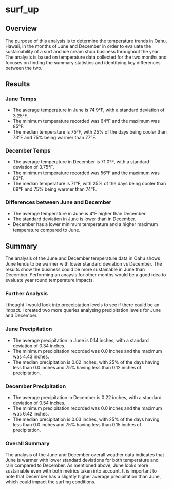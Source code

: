 # surf_up
## Overview

The purpose of this analysis is to determine the temperature trends in Oahu, Hawaii, in the months of June and December in order to evaluate the sustainability of a surf and ice cream shop business throughout the year. The analysis is based on temperature data collected for the two months and focuses on finding the summary statistics and identifying key differences between the two.

## Results

### June Temps
- The average temperature in June is 74.9°F, with a standard deviation of 3.25°F.
- The minimum temperature recorded was 64°F and the maximum was 85°F.
- The median temperature is 75°F, with 25% of the days being cooler than 73°F and 75% being warmer than 77°F.

### December Temps
- The average temperature in December is 71.0°F, with a standard deviation of 3.75°F.
- The minimum temperature recorded was 56°F and the maximum was 83°F.
- The median temperature is 71°F, with 25% of the days being cooler than 69°F and 75% being warmer than 74°F.
### Differences between June and December
- The average temperature in June is 4°F higher than December.
- The standard deviation in June is lower than in December.
- December has a lower minimum temperature and a higher maximum temperature compared to June.

## Summary

The analysis of the June and December temperature data in Oahu shows June tends to be warmer with lower standard deviation vs December. The results show the business could be more sustainable in June than December. Performing an anaysis for other months would be a good idea to evaluate year round temperature impacts.

### Further Analysis

I thought I would look into preceiptation levels to see if there could be an impact.  I created two more queries analysing precipitation levels for June and December.

### June Precipitation

- The average precipitation in June is 0.14 inches, with a standard deviation of 0.34 inches.
- The minimum precipitation recorded was 0.0 inches and the maximum was 4.43 inches.
- The median precipitation is 0.02 inches, with 25% of the days having less than 0.0 inches and 75% having less than 0.12 inches of precipitation.

### December Precipitation

- The average precipitation in December is 0.22 inches, with a standard deviation of 0.54 inches.
- The minimum precipitation recorded was 0.0 inches and the maximum was 6.42 inches.
- The median precipitation is 0.03 inches, with 25% of the days having less than 0.0 inches and 75% having less than 0.15 inches of precipitation.

### Overall Summary

The analysis of the June and December overall weather data indicates that June is warmer with lower standard deviations for both temperature and rain compared to December. As mentioned above, June looks more sustainable even with both metrics taken into account. It is important to note that December has a slightly higher average precipitation than June, which could impact the surfing conditions.
